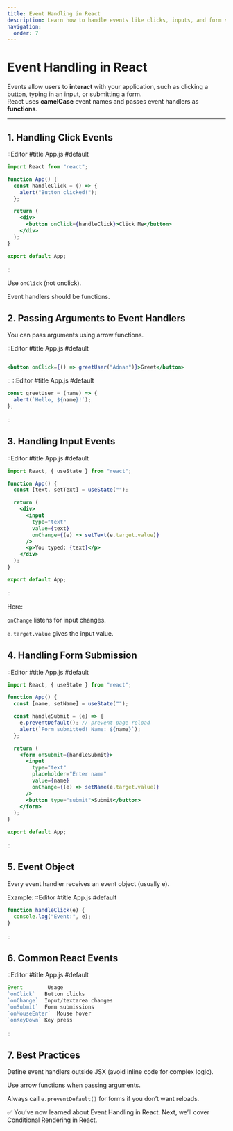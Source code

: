 ```yaml
---
title: Event Handling in React
description: Learn how to handle events like clicks, inputs, and form submissions in React.
navigation:
  order: 7
---
```


# Event Handling in React

Events allow users to **interact** with your application, such as clicking a button, typing in an input, or submitting a form.  
React uses **camelCase** event names and passes event handlers as **functions**.

---

## 1. Handling Click Events

::Editor
#title
App.js
#default
```jsx
import React from "react";

function App() {
  const handleClick = () => {
    alert("Button clicked!");
  };

  return (
    <div>
      <button onClick={handleClick}>Click Me</button>
    </div>
  );
}

export default App;
```
::

Use `onClick` (not onclick).

Event handlers should be functions.

## 2. Passing Arguments to Event Handlers
You can pass arguments using arrow functions.

::Editor
#title
App.js
#default
```jsx

<button onClick={() => greetUser("Adnan")}>Greet</button>
```
::
::Editor
#title
App.js
#default
```jsx
const greetUser = (name) => {
  alert(`Hello, ${name}!`);
};
```
::
## 3. Handling Input Events
::Editor
#title
App.js
#default

```jsx
import React, { useState } from "react";

function App() {
  const [text, setText] = useState("");

  return (
    <div>
      <input
        type="text"
        value={text}
        onChange={(e) => setText(e.target.value)}
      />
      <p>You typed: {text}</p>
    </div>
  );
}

export default App;
```
::

Here:

`onChange` listens for input changes.

`e.target.value` gives the input value.

## 4. Handling Form Submission
::Editor
#title
App.js
#default

```jsx
import React, { useState } from "react";

function App() {
  const [name, setName] = useState("");

  const handleSubmit = (e) => {
    e.preventDefault(); // prevent page reload
    alert(`Form submitted! Name: ${name}`);
  };

  return (
    <form onSubmit={handleSubmit}>
      <input
        type="text"
        placeholder="Enter name"
        value={name}
        onChange={(e) => setName(e.target.value)}
      />
      <button type="submit">Submit</button>
    </form>
  );
}

export default App;
```
::

## 5. Event Object
Every event handler receives an event object (usually e).

Example:
::Editor
#title
App.js
#default
```jsx
function handleClick(e) {
  console.log("Event:", e);
}
```
::

## 6. Common React Events
::Editor
#title
App.js
#default
```jsx
Event	     Usage
`onClick`	Button clicks
`onChange`	Input/textarea changes
`onSubmit`	Form submissions
`onMouseEnter`	Mouse hover
`onKeyDown`	Key press

```
::

## 7. Best Practices
Define event handlers outside JSX (avoid inline code for complex logic).

Use arrow functions when passing arguments.

Always call `e.preventDefault()` for forms if you don’t want reloads.

✅ You’ve now learned about Event Handling in React.
Next, we’ll cover Conditional Rendering in React.